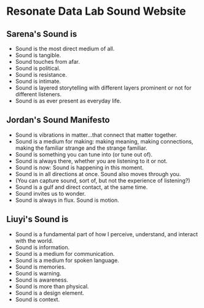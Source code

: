 # Resonate Data Lab Sound Website


## Sarena's Sound is

- Sound is the most direct medium of all.  
- Sound is tangible.  
- Sound touches from afar.  
- Sound is political.  
- Sound is resistance.  
- Sound is intimate.  
- Sound is layered storytelling with different layers prominent or not for different listeners.  
- Sound is as ever present as everyday life.

## Jordan's Sound Manifesto
- Sound is vibrations in matter...that connect that matter together.
- Sound is a medium for making: making meaning, making connections, making the familiar strange and the strange familiar.
- Sound is something you can tune into (or tune out of).
- Sound is always there, whether you are listening to it or not.
- Sound is now: Sound is happening in this moment. 
- Sound is in all directions at once. Sound also moves through you.
- (You can capture sound, sort of, but not the experience of listening?)
- Sound is a gulf and direct contact, at the same time.
- Sound invites us to wonder.
- Sound is always in flux. Sound is motion.

## Liuyi's Sound is
- Sound is a fundamental part of how I perceive, understand, and interact with the world.
- Sound is information.
- Sound is a medium for communication.
- Sound is a medium for spoken language.
- Sound is memories.
- Sound is warning.
- Sound is awareness.
- Sound is more than physical.
- Sound is a design element.
- Sound is context.
